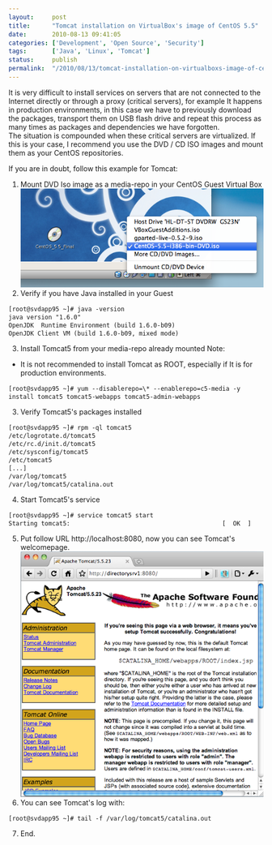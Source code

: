 ```yaml
---
layout:     post
title:      "Tomcat installation on VirtualBox's image of CentOS 5.5"
date:       2010-08-13 09:41:05
categories: ['Development', 'Open Source', 'Security']
tags:       ['Java', 'Linux', 'Tomcat']
status:     publish 
permalink:  "/2010/08/13/tomcat-installation-on-virtualboxs-image-of-centos-5-5/"
---
```

It is very difficult to install services on servers that are not connected to the Internet directly or through a proxy (critical servers), for example It happens in production environments, in this case we have to previously download the packages, transport them on USB flash drive and repeat this process as many times as packages and dependencies we have forgotten.  
The situation is compounded when these critical servers are virtualized. If this is your case, I recommend you use the DVD / CD ISO images and mount them as your CentOS repositories.

<!-- more -->

If you are in doubt, follow this example for Tomcat:

1. Mount DVD Iso image as a media-repo in your CentOS Guest Virtual Box
![](/assets/blog20100813/tomcat5centos55-1-mount_dvd_iso.png)
2. Verify if you have Java installed in your Guest
```
[root@svdapp95 ~]# java -version  
java version "1.6.0"  
OpenJDK  Runtime Environment (build 1.6.0-b09)  
OpenJDK Client VM (build 1.6.0-b09, mixed mode)
```
3. Install Tomcat5 from your media-repo already mounted
Note:  
* It is not recommended to install Tomcat as ROOT, especially if It is for production environments.
```
[root@svdapp95 ~]# yum --disablerepo=\* --enablerepo=c5-media -y install tomcat5 tomcat5-webapps tomcat5-admin-webapps
```
3. Verify Tomcat5's packages installed
```
[root@svdapp95 ~]# rpm -ql tomcat5  
/etc/logrotate.d/tomcat5  
/etc/rc.d/init.d/tomcat5  
/etc/sysconfig/tomcat5  
/etc/tomcat5  
[...]  
/var/log/tomcat5  
/var/log/tomcat5/catalina.out
```
4. Start Tomcat5's service
```
[root@svdapp95 ~]# service tomcat5 start
Starting tomcat5:                                          [  OK  ]
```
5. Put follow URL http://localhost:8080, now you can see Tomcat's welcomepage.
![](/assets/blog20100813/tomcat5centos55-2-openbrowsertomcat5.png)
6. You can see Tomcat's log with:
```
[root@svdapp95 ~]# tail -f /var/log/tomcat5/catalina.out
```
7. End.
